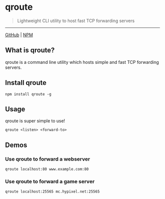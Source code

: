 # qroute
> Lightweight CLI utility to host fast TCP forwarding servers

---

[GitHub](https://github.com/FuturisticCake/qroute) | [NPM](https://www.npmjs.com/package/qroute)

## What is qroute?

qroute is a command line utility which hosts simple and fast TCP forwarding servers.

## Install qroute

```shell
npm install qroute -g
```

## Usage

qroute is super simple to use!

```shell
qroute <listen> <forward-to>
```

## Demos

### Use qroute to forward a webserver

```shell
qroute localhost:80 www.example.com:80
```

### Use qroute to forward a game server

```shell
qroute localhost:25565 mc.hypixel.net:25565
```